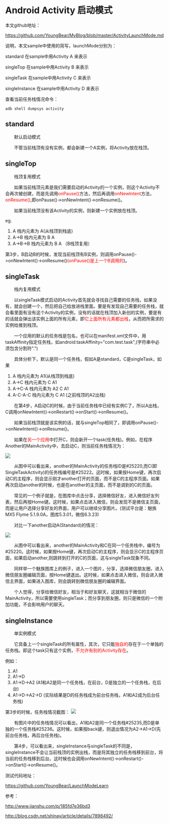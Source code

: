 # Android Activity 启动模式 #

本文github地址：

https://github.com/YoungBear/MyBlog/blob/master/ActivityLaunchMode.md

说明，本文sample中使用的简写，launchMode分别为：

standard    在sample中用Activity A 来表示

singleTop    在sample中用Activity B 来表示

singleTask    在sample中用Activity C 来表示

singleInstance    在sample中用Activity D 来表示

查看当前任务栈情况命令：

`adb shell dumpsys activity`


## standard ##
　　默认启动模式

　　不管当前栈顶有没有实例，都会新建一个A实例，将Activity放在栈顶。

## singleTop ##
　　栈顶复用模式

　　如果当前栈顶元素是我们需要启动的Activity的一个实例，则这个Activity不会再次被创建，而是先调用<font color=red>onPause()</font>方法，然后再调用<font color=red>onNewIntent</font>方法，<font color=red>onResume()</font>,即onPause()->onNewIntent()->onResume()。

　　如果当前栈顶没有该Activity的实例，则新建一个实例放在栈顶。

eg.

1. A    栈内元素为 A(从栈顶到栈底)
2. A->B    栈内元素为 B A
3. A->B->B    栈内元素为 B A （B栈顶复用）

第3步，B启动B的时候，发现当前栈顶有B实例，则调用onPause()->onNewIntent()->onResume()<font color=red>(onPause()是上一个B调用的</font>)。

## singleTask ##
　　栈内复用模式

　　以singleTask模式启动的Activity首先就会寻找自己需要的任务栈，如果没有，就会创建一个，然后把自己给放进栈里面。要是有发现自己需要的任务栈，就会看里面有没有这个Activity的实例，没有的话就在栈顶加入新创的实例，要是有的话就会弹出该实例上面的所有元素，即<font color=red>它上面所有元素都出栈</font>，从而把所需求的实例给推到栈顶。

　　一个应用的默认的任务栈是包名，也可以在manifest.xml文件中，用taskAffinity指定任务栈，如android:taskAffinity="com.test.task",(字符串中必须包含分割符".")

　　具体分析下，默认是同一个任务栈，假如A是standard，C是singleTask，如果

1. A    栈内元素为 A1(从栈顶到栈底)
2. A->C    栈内元素为 C A1
3. A->C-A    栈内元素为 A2 C A1
4. A-C-A-C    栈内元素为 C A1 (之前栈顶的A2出栈)

　　在第4步，A启动C的时候，由于当前任务栈中已经有实例C了，所以A出栈，C调用onNewIntent()->onRestart()->onStart()->onResume()。

　　如果当前栈顶就是该实例的话，就与singleTop相同了，即调用onPause()->onNewIntent()->onResume()。

　　如果在<font color=red>另一个应用</font>中打开C，则会新开一个task(任务栈)。例如，在程序Another的MainActivity中，去启动C，则当前任务栈情况为：

![](http://img.blog.csdn.net/20160924235822634)


　　从图中可以看出来，another的MainActivity的任务栈ID是#25220,而C(即SingleTaskActivity)的任务栈编号是#25222。这时候，如果按Home键，再次启动C的主程序，则会显示刚才another打开的页面，而不是C的主程序页面。如果再次启动another的时候，也是在another的主页面，而不是调到的C的页面。

　　常见的一个例子就是，在图库中点击分享，选择微信好友，进入微信好友列表，然后再按Home键。这时候，如果点击进入微信，则会发现不是微信主页面，而是让用户选择分享好友的界面，用户可以继续分享图片。(测试平台是：魅族MX5 Flyme 5.1.9.0A，图库5.3.01，微信6.3.23)

　　对比一下another启动A(Standard)的情况：

![](http://img.blog.csdn.net/20160924235832458)

　　从图中可以看出来，another的MainActivity和C在同一个任务栈中，编号为#25220。这时候，如果按Home键，再次启动C的主程序，则会显示C的主程序页面，如果启动another,则跳转到打开的C的页面，这与singleTask现象不同。

　　同样举一个魅族图库上的例子，进入一个图片，分享，选择微信朋友圈，进入微信朋友圈编辑页面，按Home键退出。这时候，如果点击进入微信，则会进入微信主界面，如果进入图库，则会跳转到微信朋友圈的编辑界面。

　　个人觉得，分享给微信好友，相当于和好友聊天，这就相当于微信的MainActivity，所以需要使用singleTask；而分享到朋友圈，则只是微信的一个附加功能，不会影响用户的聊天。

## singleInstance ##
　　单实例模式

　　它具备上一个singleTask的所有属性，其次，它只能<font color=red>独自的</font>存在于一个单独的任务栈。即这个task只有这个实例，<font color=red>不允许有别的Activity存在</font>。

例如：

1. A1
2. A1->D
3. A1->D->A2    (A1和A2是同一个任务栈，在前台，D是独立的一个任务栈，在后台)
4. A1->D->A2->D    (实际结果是D的任务栈成为前台任务栈，A1和A2成为后台任务栈)

第3步的时候，任务栈情况截图：
![](http://img.blog.csdn.net/20160924235803222)

　　有图片中的任务栈情况可以看出，A1和A2是同一个任务栈#25235,而D是单独的一个任务栈#25236。这时候，如果按back键，则退出情况为A2->A1->D(先前台任务栈，再后台任务栈)。

　　第4步，可以看出来，singleInstance与singleTask的不同是，singleInstance不会让当前栈顶的实例出栈，而是将其独立的任务栈移到前台，将当前的任务栈移到后台。这时候也会调用onNewIntent()->onRestart()->onStart()->onResume()。

测试代码地址：

https://github.com/YoungBear/LaunchModeLearn

参考：

http://www.jianshu.com/p/185fd7e36bd3

http://blog.csdn.net/shinay/article/details/7898492/
